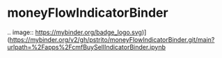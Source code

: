 # moneyFlowIndicatorBinder
.. image:: https://mybinder.org/badge_logo.svg)](https://mybinder.org/v2/gh/pstrito/moneyFlowIndicatorBinder.git/main?urlpath=%2Fapps%2FcmfBuySellIndicatorBinder.ipynb
